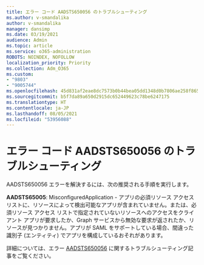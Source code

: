 ```yaml
---
title: エラー コード AADSTS650056 のトラブルシューティング
ms.author: v-smandalika
author: v-smandalika
manager: dansimp
ms.date: 03/19/2021
audience: Admin
ms.topic: article
ms.service: o365-administration
ROBOTS: NOINDEX, NOFOLLOW
localization_priority: Priority
ms.collection: Adm_O365
ms.custom:
- "9803"
- "9005744"
ms.openlocfilehash: 45d831af2eae8dc7573b0b44bea05dd1348d0b7806ae258f865c6eb36c3d5192
ms.sourcegitcommit: b5f7da89a650d2915dc652449623c78be6247175
ms.translationtype: HT
ms.contentlocale: ja-JP
ms.lasthandoff: 08/05/2021
ms.locfileid: "53956088"
---
```

# <a name="troubleshoot-error-code-aadsts650056"></a>エラー コード AADSTS650056 のトラブルシューティング

AADSTS650056 エラーを解決するには、次の推奨される手順を実行します。

**AADSTS65005**: MisconfiguredApplication - アプリの必須リソース アクセス リストに、リソースによって検出可能なアプリが含まれていません。または、必須リソース アクセス リストで指定されていないリソースへのアクセスをクライアント アプリが要求したか、Graph サービスから無効な要求が返されたか、リソースが見つかりません。アプリが SAML をサポートしている場合、間違った識別子 (エンティティ) でアプリを構成しているおそれがあります。

詳細については、エラー [AADSTS650056](https://docs.microsoft.com/troubleshoot/azure/active-directory/error-code-aadsts650056-misconfigured-app) に関するトラブルシューティング記事をご覧ください。
